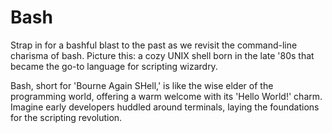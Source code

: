 # Bash

Strap in for a bashful blast to the past as we revisit the command-line charisma of bash. Picture this: a cozy UNIX shell born in the late '80s that became the go-to language for scripting wizardry.

Bash, short for 'Bourne Again SHell,' is like the wise elder of the programming world, offering a warm welcome with its 'Hello World!' charm. Imagine early developers huddled around terminals, laying the foundations for the scripting revolution.
